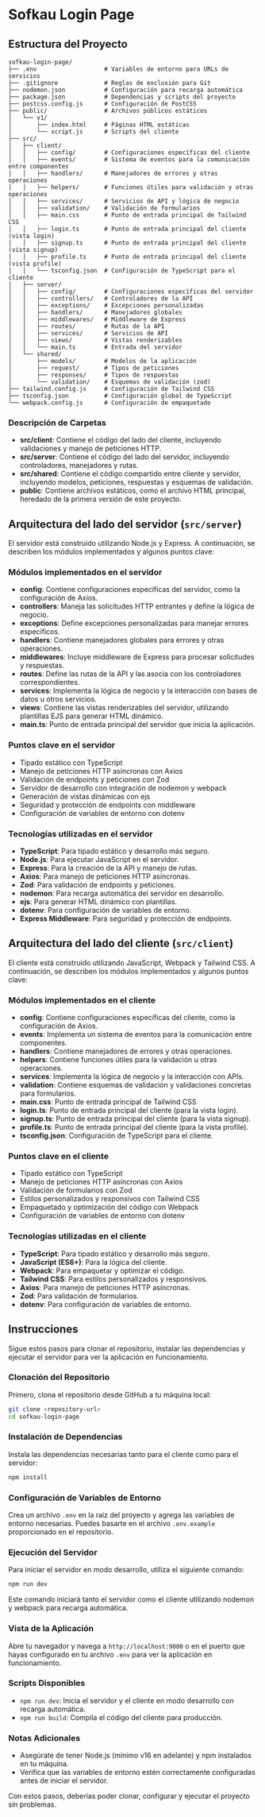 # Sofkau Login Page

## Estructura del Proyecto

```text
sofkau-login-page/
├── .env                   # Variables de entorno para URLs de servicios
├── .gitignore             # Reglas de exclusión para Git
├── nodemon.json           # Configuración para recarga automática
├── package.json           # Dependencias y scripts del proyecto
├── postcss.config.js      # Configuración de PostCSS
├── public/                # Archivos públicos estáticos
│   └── v1/
│       ├── index.html     # Páginas HTML estáticas
│       └── script.js      # Scripts del cliente
├── src/
│   ├── client/            
│   │   ├── config/        # Configuraciones específicas del cliente
│   │   ├── events/        # Sistema de eventos para la comunicación entre componentes
│   │   ├── handlers/      # Manejadores de errores y otras operaciones
│   │   ├── helpers/       # Funciones útiles para validación y otras operaciones
│   │   ├── services/      # Servicios de API y lógica de negocio
│   │   ├── validation/    # Validación de formularios
│   │   ├── main.css       # Punto de entrada principal de Tailwind CSS
│   │   ├── login.ts       # Punto de entrada principal del cliente (vista login)
│   │   ├── signup.ts      # Punto de entrada principal del cliente (vista signup)
│   │   ├── profile.ts     # Punto de entrada principal del cliente (vista profile)
│   │   └── tsconfig.json  # Configuración de TypeScript para el cliente
│   ├── server/        
│   │   ├── config/        # Configuraciones específicas del servidor
│   │   ├── controllers/   # Controladores de la API
│   │   ├── exceptions/    # Excepciones personalizadas
│   │   ├── handlers/      # Manejadores globales
│   │   ├── middlewares/   # Middleware de Express
│   │   ├── routes/        # Rutas de la API
│   │   ├── services/      # Servicios de API
│   │   ├── views/         # Vistas renderizables
│   │   └── main.ts        # Entrada del servidor
│   └── shared/            
│       ├── models/        # Modelos de la aplicación
│       ├── request/       # Tipos de peticiones
│       ├── responses/     # Tipos de respuestas
│       └── validation/    # Esquemas de validación (zod)
├── tailwind.config.js     # Configuración de Tailwind CSS
├── tsconfig.json          # Configuración global de TypeScript
└── webpack.config.js      # Configuración de empaquetado
```

### Descripción de Carpetas

- **src/client**: Contiene el código del lado del cliente, incluyendo validaciones y manejo de peticiones HTTP.
- **src/server**: Contiene el código del lado del servidor, incluyendo controladores, manejadores y rutas.
- **src/shared**: Contiene el código compartido entre cliente y servidor, incluyendo modelos, peticiones, respuestas y esquemas de validación.
- **public**: Contiene archivos estáticos, como el archivo HTML principal, heredado de la primera versión de este proyecto.

## Arquitectura del lado del servidor (`src/server`)

El servidor está construido utilizando Node.js y Express. A continuación, se describen los módulos implementados y algunos puntos clave:

### Módulos implementados en el servidor

- **config**: Contiene configuraciones específicas del servidor, como la configuración de Axios.
- **controllers**: Maneja las solicitudes HTTP entrantes y define la lógica de negocio.
- **exceptions**: Define excepciones personalizadas para manejar errores específicos.
- **handlers**: Contiene manejadores globales para errores y otras operaciones.
- **middlewares**: Incluye middleware de Express para procesar solicitudes y respuestas.
- **routes**: Define las rutas de la API y las asocia con los controladores correspondientes.
- **services**: Implementa la lógica de negocio y la interacción con bases de datos u otros servicios.
- **views**: Contiene las vistas renderizables del servidor, utilizando plantillas EJS para generar HTML dinámico.
- **main.ts**: Punto de entrada principal del servidor que inicia la aplicación.

### Puntos clave en el servidor

- Tipado estático con TypeScript
- Manejo de peticiones HTTP asíncronas con Axios
- Validación de endpoints y peticiones con Zod
- Servidor de desarrollo con integración de nodemon y webpack
- Generación de vistas dinámicas con ejs
- Seguridad y protección de endpoints con middleware
- Configuración de variables de entorno con dotenv

### Tecnologías utilizadas en el servidor

- **TypeScript**: Para tipado estático y desarrollo más seguro.
- **Node.js**: Para ejecutar JavaScript en el servidor.
- **Express**: Para la creación de la API y manejo de rutas.
- **Axios**: Para manejo de peticiones HTTP asíncronas.
- **Zod**: Para validación de endpoints y peticiones.
- **nodemon**: Para recarga automática del servidor en desarrollo.
- **ejs**: Para generar HTML dinámico con plantillas.
- **dotenv**: Para configuración de variables de entorno.
- **Express Middleware**: Para seguridad y protección de endpoints.

## Arquitectura del lado del cliente (`src/client`)

El cliente está construido utilizando JavaScript, Webpack y Tailwind CSS. A continuación, se describen los módulos implementados y algunos puntos clave:

### Módulos implementados en el cliente

- **config**: Contiene configuraciones específicas del cliente, como la configuración de Axios.
- **events**: Implementa un sistema de eventos para la comunicación entre componentes.
- **handlers**: Contiene manejadores de errores y otras operaciones.
- **helpers**: Contiene funciones útiles para la validación u otras operaciones.
- **services**: Implementa la lógica de negocio y la interacción con APIs.
- **validation**: Contiene esquemas de validación y validaciones concretas para formularios.
- **main.css**: Punto de entrada principal de Tailwind CSS
- **login.ts**: Punto de entrada principal del cliente (para la vista login).
- **signup.ts**: Punto de entrada principal del cliente (para la vista signup).
- **profile.ts**: Punto de entrada principal del cliente (para la vista profile).
- **tsconfig.json**: Configuración de TypeScript para el cliente.

### Puntos clave en el cliente

- Tipado estático con TypeScript
- Manejo de peticiones HTTP asíncronas con Axios
- Validación de formularios con Zod
- Estilos personalizados y responsivos con Tailwind CSS
- Empaquetado y optimización del código con Webpack
- Configuración de variables de entorno con dotenv

### Tecnologías utilizadas en el cliente

- **TypeScript**: Para tipado estático y desarrollo más seguro.
- **JavaScript (ES6+)**: Para la lógica del cliente.
- **Webpack**: Para empaquetar y optimizar el código.
- **Tailwind CSS**: Para estilos personalizados y responsivos.
- **Axios**: Para manejo de peticiones HTTP asíncronas.
- **Zod**: Para validación de formularios.
- **dotenv**: Para configuración de variables de entorno.

## Instrucciones

Sigue estos pasos para clonar el repositorio, instalar las dependencias y ejecutar el servidor para ver la aplicación en funcionamiento.

### Clonación del Repositorio

Primero, clona el repositorio desde GitHub a tu máquina local:

```bash
git clone <repository-url>
cd sofkau-login-page
```

### Instalación de Dependencias

Instala las dependencias necesarias tanto para el cliente como para el servidor:

```bash
npm install
```

### Configuración de Variables de Entorno

Crea un archivo `.env` en la raíz del proyecto y agrega las variables de entorno necesarias. Puedes basarte en el archivo `.env.example` proporcionado en el repositorio.

### Ejecución del Servidor

Para iniciar el servidor en modo desarrollo, utiliza el siguiente comando:

```bash
npm run dev
```

Este comando iniciará tanto el servidor como el cliente utilizando nodemon y webpack para recarga automática.

### Vista de la Aplicación

Abre tu navegador y navega a `http://localhost:9000` o en el puerto que hayas configurado en tu archivo `.env` para ver la aplicación en funcionamiento.

### Scripts Disponibles

- `npm run dev`: Inicia el servidor y el cliente en modo desarrollo con recarga automática.
- `npm run build`: Compila el código del cliente para producción.

### Notas Adicionales

- Asegúrate de tener Node.js (mínimo v16 en adelante) y npm instalados en tu máquina.
- Verifica que las variables de entorno estén correctamente configuradas antes de iniciar el servidor.

Con estos pasos, deberías poder clonar, configurar y ejecutar el proyecto sin problemas.
